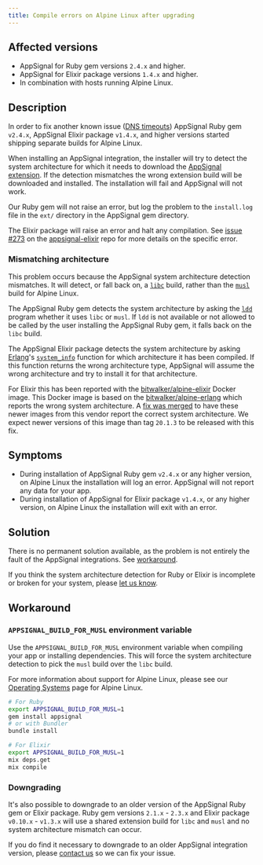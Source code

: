 ```yaml
---
title: Compile errors on Alpine Linux after upgrading
---
```


## Affected versions

- AppSignal for Ruby gem versions `2.4.x` and higher.
- AppSignal for Elixir package versions `1.4.x` and higher.
- In combination with hosts running Alpine Linux.

## Description

In order to fix another known issue ([DNS timeouts](dns-timeouts.html)) AppSignal Ruby gem `v2.4.x`, AppSignal Elixir package `v1.4.x`, and higher versions started shipping separate builds for Alpine Linux.

When installing an AppSignal integration, the installer will try to detect the system architecture for which it needs to download the [AppSignal extension](/appsignal/terminology.html#extension). If the detection mismatches the wrong extension build will be downloaded and installed. The installation will fail and AppSignal will not work.

Our Ruby gem will not raise an error, but log the problem to the `install.log` file in the `ext/` directory in the AppSignal gem directory.

The Elixir package will raise an error and halt any compilation. See [issue #273](https://github.com/appsignal/appsignal-elixir/issues/273) on the [appsignal-elixir](https://github.com/appsignal/appsignal-elixir/) repo for more details on the specific error.

### Mismatching architecture

This problem occurs because the AppSignal system architecture detection mismatches. It will detect, or fall back on, a [`libc`][libc] build, rather than the [`musl`][musl] build for Alpine Linux.

The AppSignal Ruby gem detects the system architecture by asking the [`ldd`](https://linux.die.net/man/1/ldd) program whether it uses `libc` or `musl`. If `ldd` is not available or not allowed to be called by the user installing the AppSignal Ruby gem, it falls back on the `libc` build.

The AppSignal Elixir package detects the system architecture by asking [Erlang](https://www.erlang.org/)'s [`system_info`](http://erlang.org/doc/man/erlang.html#system_info-1) function for which architecture it has been compiled. If this function returns the wrong architecture type, AppSignal will assume the wrong architecture and try to install it for that architecture.

For Elixir this has been reported with the [bitwalker/alpine-elixir](https://github.com/bitwalker/alpine-elixir) Docker image. This Docker image is based on the [bitwalker/alpine-erlang](https://github.com/bitwalker/alpine-erlang) which reports the wrong system architecture. A [fix was merged](https://github.com/bitwalker/alpine-erlang/pull/16) to have these newer images from this vendor report the correct system architecture. We expect newer versions of this image than tag `20.1.3` to be released with this fix.

## Symptoms

- During installation of AppSignal Ruby gem `v2.4.x` or any higher version, on Alpine Linux the installation will log an error. AppSignal will not report any data for your app.
- During installation of AppSignal for Elixir package `v1.4.x`, or any higher version, on Alpine Linux the installation will exit with an error.

## Solution

There is no permanent solution available, as the problem is not entirely the fault of the AppSignal integrations. See [workaround](#workaround).

If you think the system architecture detection for Ruby or Elixir is incomplete or broken for your system, please [let us know](mailto:support@appsignal.com).

## Workaround

### `APPSIGNAL_BUILD_FOR_MUSL` environment variable

Use the `APPSIGNAL_BUILD_FOR_MUSL` environment variable when compiling your app or installing dependencies. This will force the system architecture detection to pick the `musl` build over the `libc` build.

For more information about support for Alpine Linux, please see our [Operating Systems](/support/operating-systems.html#alpine-linux) page for Alpine Linux.

```sh
# For Ruby
export APPSIGNAL_BUILD_FOR_MUSL=1
gem install appsignal
# or with Bundler
bundle install

# For Elixir
export APPSIGNAL_BUILD_FOR_MUSL=1
mix deps.get
mix compile
```

### Downgrading

It's also possible to downgrade to an older version of the AppSignal Ruby gem or Elixir package. Ruby gem versions `2.1.x` - `2.3.x` and Elixir package `v0.10.x` - `v1.3.x` will use a shared extension build for `libc` and `musl` and no system architecture mismatch can occur.

If you do find it necessary to downgrade to an older AppSignal integration version, please [contact us](mailto:support@appsignal.com) so we can fix your issue.


[blog-gem-2.1]: http://blog.appsignal.com/2017/01/31/gem-2-1.html
[libc]: https://www.gnu.org/software/libc/
[musl]: https://www.musl-libc.org/
